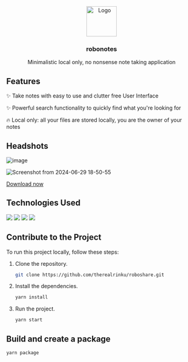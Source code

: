 <div align="center">
    <img src="https://cdn-icons-png.flaticon.com/128/2661/2661383.png" alt="Logo" width="80" height="80">
    <h3>robonotes</h3>
    <p>Minimalistic local only, no nonsense note taking application</p>
</div>

## Features

✨ Take notes with easy to use and clutter free User Interface

✨ Powerful search functionality to quickly find what you're looking for

🔥 Local only: all your files are stored locally, you are the owner of your notes

## Headshots

![image](https://github.com/therealrinku/robonotes/assets/76877078/e90f4d34-f72d-4b8e-a359-d2ff82d67fe3)

![Screenshot from 2024-06-29 18-50-55](https://github.com/therealrinku/robonotes/assets/76877078/278a9354-9b0e-4534-ba3a-8479069235be)

[Download now](https://github.com/therealrinku/robonotes/releases)


## Technologies Used
<img src="https://img.shields.io/badge/electron-000000?style=for-the-badge&logo=electron&logoColor=white"/>
<img src="https://img.shields.io/badge/react-000000?style=for-the-badge&logo=react&logoColor=blue"/>
<img src="https://img.shields.io/badge/tailwindcss-000000?style=for-the-badge&logo=tailwindcss&logoColor=blue"/>
<img src="https://img.shields.io/badge/typescript-000000?style=for-the-badge&logo=typescript&logoColor=blue"/>


## Contribute to the Project

To run this project locally, follow these steps:

1. Clone the repository.
   ```bash
   git clone https://github.com/therealrinku/roboshare.git

2. Install the dependencies.
   ```bash
   yarn install

3. Run the project.
   ```bash
   yarn start

## Build and create a package
   ```bash
   yarn package

